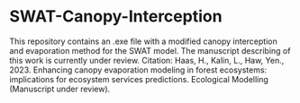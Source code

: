 # SWAT-Canopy-Interception
This repository contains an .exe file with a modified canopy interception and evaporation method for the SWAT model.
The manuscript describing of this work is currently under review.
Citation: Haas, H., Kalin, L., Haw, Yen., 2023. Enhancing canopy evaporation modeling in forest ecosystems: implications for ecosystem services predictions. Ecological Modelling (Manuscript under review). 
